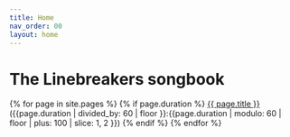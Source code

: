 ```yaml
---
title: Home
nav_order: 00
layout: home
---
```

# The Linebreakers songbook

{% for page in site.pages %}
{% if page.duration %}
<a href="{{ page.url }}">{{ page.title }}</a> ({{page.duration | divided_by: 60 | floor }}:{{page.duration | modulo: 60 | floor | plus: 100 | slice: 1, 2 }})
{% endif %}
{% endfor %}